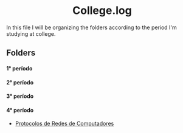 <h1 align="center"> College.log  </h1>

In this file I will be organizing the folders according to the period I'm studying at college.

<h2> Folders </h2>

#### 1° período



#### 2° período



#### 3° período



#### 4° período

* [Protocolos de Redes de Computadores](https://github.com/fernandadiasm/notes.log/tree/main/COMPUTER%20SCIENCE/4%C2%B0%20PER%C3%8DODO/Protocolos%20de%20Redes%20de%20Computadores)